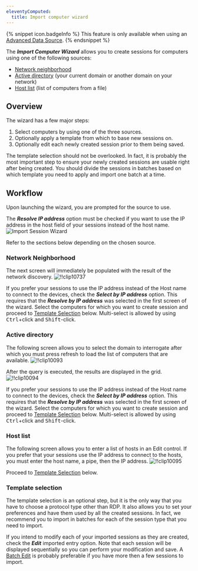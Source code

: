 ```yaml
---
eleventyComputed:
  title: Import computer wizard
---
```

{% snippet icon.badgeInfo %}
This feature is only available when using an [Advanced Data Source](/rdm/windows/data-sources/data-sources-types/advanced-data-sources/).
{% endsnippet %}

The ***Import Computer Wizard*** allows you to create sessions for computers using one of the following sources:

* [Network neighborhood](#network-neighborhood)
* [Active directory](#active-directory) (your current domain or another domain on your network)
* [Host list](#host-list) (list of computers from a file)

## Overview

The wizard has a few major steps:

1. Select computers by using one of the three sources.
1. Optionally apply a template from which to base new sessions on.
1. Optionally edit each newly created session prior to them being saved.

The template selection should not be overlooked. In fact, it is probably the most important step to ensure your newly created sessions are usable right after being created. You should divide the sessions in batches based on which template you need to apply and import one batch at a time.

## Workflow

Upon launching the wizard, you are prompted for the source to use.

The ***Resolve IP address*** option must be checked if you want to use the IP address in the host field of your sessions instead of the host name.
![Import Session Wizard](https://cdnweb.devolutions.net/docs/docs_en_rdm_windows_clip10736.png)

Refer to the sections below depending on the chosen source.

### Network Neighborhood

The next screen will immediately be populated with the result of the network discovery.
![!!clip10737](https://cdnweb.devolutions.net/docs/docs_en_rdm_windows_clip10737.png)

If you prefer your sessions to use the IP address instead of the Host name to connect to the devices, check the ***Select by IP address*** option. This requires that the ***Resolve by IP address*** was selected in the first screen of the wizard. Select the computers for which you want to create session and proceed to [Template Selection](#template-selection) below. Multi-select is allowed by using <kbd>Ctrl</kbd>+click and <kbd>Shift</kbd>-click.

### Active directory

The following screen allows you to select the domain to interrogate after which you must press refresh to load the list of computers that are available.
![!!clip10093](https://cdnweb.devolutions.net/docs/docs_en_rdm_windows_clip10093.png)

After the query is executed, the results are displayed in the grid.
![!!clip10094](https://cdnweb.devolutions.net/docs/docs_en_rdm_windows_clip10094.png)

If you prefer your sessions to use the IP address instead of the Host name to connect to the devices, check the ***Select by IP address*** option. This requires that the ***Resolve by IP address*** was selected in the first screen of the wizard. Select the computers for which you want to create session and proceed to [Template Selection](#template-selection) below. Multi-select is allowed by using <kbd>Ctrl</kbd>+click and <kbd>Shift</kbd>-click.

### Host list

The following screen allows you to enter a list of hosts in an Edit control. If you prefer that your sessions use the IP address to connect to the hosts, you must enter the host name, a pipe, then the IP address.
![!!clip10095](https://cdnweb.devolutions.net/docs/docs_en_rdm_windows_clip10095.png)

Proceed to [Template Selection](#template-selection) below.

### Template selection

The template selection is an optional step, but it is the only way that you have to choose a protocol type other than RDP. It also allows you to set your preferences and have them used by all the created sessions. In fact, we recommend you to import in batches for each of the session type that you need to import.

If you intend to modify each of your imported sessions as they are created, check the ***Edit*** imported entry option. Note that each session will be displayed sequentially so you can perform your modification and save. A [Batch Edit](/rdm/windows/commands/edit/batch/batch-edit/) is probably preferable if you have more then a few sessions to import.

